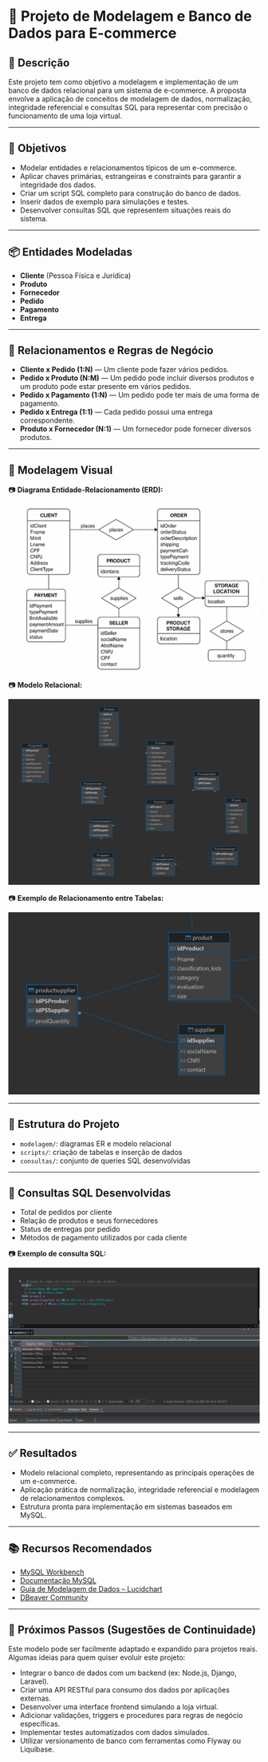 # 🛒 Projeto de Modelagem e Banco de Dados para E-commerce

## 📌 Descrição

Este projeto tem como objetivo a modelagem e implementação de um banco de dados relacional para um sistema de e-commerce. A proposta envolve a aplicação de conceitos de modelagem de dados, normalização, integridade referencial e consultas SQL para representar com precisão o funcionamento de uma loja virtual.

---

## 🎯 Objetivos

- Modelar entidades e relacionamentos típicos de um e-commerce.
- Aplicar chaves primárias, estrangeiras e constraints para garantir a integridade dos dados.
- Criar um script SQL completo para construção do banco de dados.
- Inserir dados de exemplo para simulações e testes.
- Desenvolver consultas SQL que representem situações reais do sistema.

---

## 📦 Entidades Modeladas

- **Cliente** (Pessoa Física e Jurídica)  
- **Produto**  
- **Fornecedor**  
- **Pedido**  
- **Pagamento**  
- **Entrega**

---

## 🔁 Relacionamentos e Regras de Negócio

- **Cliente x Pedido (1:N)** — Um cliente pode fazer vários pedidos.  
- **Pedido x Produto (N:M)** — Um pedido pode incluir diversos produtos e um produto pode estar presente em vários pedidos.  
- **Pedido x Pagamento (1:N)** — Um pedido pode ter mais de uma forma de pagamento.  
- **Pedido x Entrega (1:1)** — Cada pedido possui uma entrega correspondente.  
- **Produto x Fornecedor (N:1)** — Um fornecedor pode fornecer diversos produtos.

---

## 🧩 Modelagem Visual

📷 **Diagrama Entidade-Relacionamento (ERD):** 

![Diagrama ERD](imgs/ERD.png)

📷 **Modelo Relacional:**  

![Modelo Relacional](imgs/diagramaDbeaver.png) 

📷 **Exemplo de Relacionamento entre Tabelas:**  

![Relacionamento entre tabelas](imgs/relacionamentoDbeaver.png)

---

## 📁 Estrutura do Projeto

- `modelagem/`: diagramas ER e modelo relacional  
- `scripts/`: criação de tabelas e inserção de dados  
- `consultas/`: conjunto de queries SQL desenvolvidas

---

## 🔎 Consultas SQL Desenvolvidas

- Total de pedidos por cliente  
- Relação de produtos e seus fornecedores  
- Status de entregas por pedido  
- Métodos de pagamento utilizados por cada cliente

📷 **Exemplo de consulta SQL:**  

![Consulta SQL](imgs/consultdbeaver.png)

---

## ✅ Resultados

- Modelo relacional completo, representando as principais operações de um e-commerce.  
- Aplicação prática de normalização, integridade referencial e modelagem de relacionamentos complexos.  
- Estrutura pronta para implementação em sistemas baseados em MySQL.

---

## 📚 Recursos Recomendados

- [MySQL Workbench](https://www.mysql.com/products/workbench/)  
- [Documentação MySQL](https://dev.mysql.com/doc/)  
- [Guia de Modelagem de Dados – Lucidchart](https://www.lucidchart.com/pages/pt/modelagem-de-dados)
- [DBeaver Community](https://dbeaver.io)  

---

## 🚀 Próximos Passos (Sugestões de Continuidade)

Este modelo pode ser facilmente adaptado e expandido para projetos reais. Algumas ideias para quem quiser evoluir este projeto:

- Integrar o banco de dados com um backend (ex: Node.js, Django, Laravel).
- Criar uma API RESTful para consumo dos dados por aplicações externas.
- Desenvolver uma interface frontend simulando a loja virtual.
- Adicionar validações, triggers e procedures para regras de negócio específicas.
- Implementar testes automatizados com dados simulados.
- Utilizar versionamento de banco com ferramentas como Flyway ou Liquibase.

